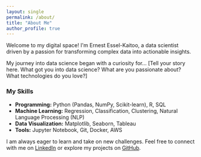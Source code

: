 ```yaml
---
layout: single
permalink: /about/
title: "About Me"
author_profile: true
---
```


Welcome to my digital space! I'm Ernest Essel-Kaitoo, a data scientist driven by a passion for transforming complex data into actionable insights.

My journey into data science began with a curiosity for... [Tell your story here. What got you into data science? What are you passionate about? What technologies do you love?]

### My Skills
- **Programming:** Python (Pandas, NumPy, Scikit-learn), R, SQL
- **Machine Learning:** Regression, Classification, Clustering, Natural Language Processing (NLP)
- **Data Visualization:** Matplotlib, Seaborn, Tableau
- **Tools:** Jupyter Notebook, Git, Docker, AWS

I am always eager to learn and take on new challenges. Feel free to connect with me on [LinkedIn](your-linkedin-url) or explore my projects on [GitHub](https://github.com/richkaitoo).